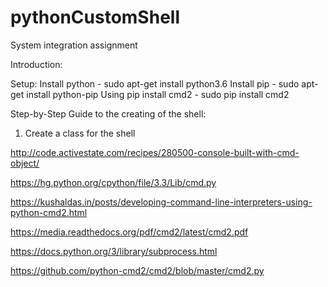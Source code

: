 # pythonCustomShell
System integration assignment

Introduction:

Setup:
Install python - sudo apt-get install python3.6
Install pip    - sudo apt-get install python-pip
Using pip install cmd2 - sudo pip install cmd2

Step-by-Step Guide to the creating of the shell:

1. Create a class for the shell

http://code.activestate.com/recipes/280500-console-built-with-cmd-object/

https://hg.python.org/cpython/file/3.3/Lib/cmd.py

https://kushaldas.in/posts/developing-command-line-interpreters-using-python-cmd2.html

https://media.readthedocs.org/pdf/cmd2/latest/cmd2.pdf

https://docs.python.org/3/library/subprocess.html

https://github.com/python-cmd2/cmd2/blob/master/cmd2.py

